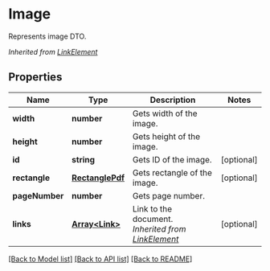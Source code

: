 # Image
Represents image DTO.

*Inherited from [LinkElement](LinkElement.md)*
## Properties
Name | Type | Description | Notes
------------ | ------------- | ------------- | -------------
**width** | **number** | Gets width of the image. | 
**height** | **number** | Gets height of the image. | 
**id** | **string** | Gets ID of the image. | [optional]
**rectangle** | [**RectanglePdf**](RectanglePdf.md) | Gets rectangle of the image. | [optional]
**pageNumber** | **number** | Gets page number. | 
**links** | [**Array&lt;Link&gt;**](Link.md) | Link to the document.<br />*Inherited from [LinkElement](LinkElement.md)* | [optional]

[[Back to Model list]](../README.md#documentation-for-models) [[Back to API list]](../README.md#documentation-for-api-endpoints) [[Back to README]](../README.md)

